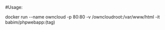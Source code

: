 #Usage:

docker run --name owncloud -p 80:80 -v /owncloudroot:/var/www/html -it babim/phpwebapp:(tag)
